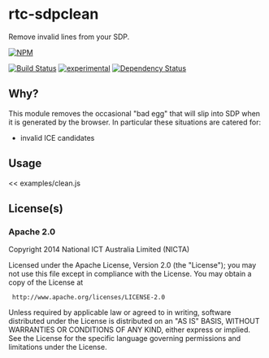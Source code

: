 # rtc-sdpclean

Remove invalid lines from your SDP.


[![NPM](https://nodei.co/npm/rtc-sdpclean.png)](https://nodei.co/npm/rtc-sdpclean/)

[![Build Status](https://img.shields.io/travis/rtc-io/rtc-sdpclean.svg?branch=master)](https://travis-ci.org/rtc-io/rtc-sdpclean) [![experimental](https://img.shields.io/badge/stability-experimental-red.svg)](https://github.com/dominictarr/stability#experimental) [![Dependency Status](https://david-dm.org/rtc-io/rtc-sdpclean.svg)](https://david-dm.org/rtc-io/rtc-sdpclean) 

## Why?

This module removes the occasional "bad egg" that will slip into SDP when it
is generated by the browser.  In particular these situations are catered for:

- invalid ICE candidates

## Usage

<< examples/clean.js

## License(s)

### Apache 2.0

Copyright 2014 National ICT Australia Limited (NICTA)

   Licensed under the Apache License, Version 2.0 (the "License");
   you may not use this file except in compliance with the License.
   You may obtain a copy of the License at

     http://www.apache.org/licenses/LICENSE-2.0

   Unless required by applicable law or agreed to in writing, software
   distributed under the License is distributed on an "AS IS" BASIS,
   WITHOUT WARRANTIES OR CONDITIONS OF ANY KIND, either express or implied.
   See the License for the specific language governing permissions and
   limitations under the License.

